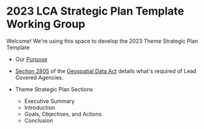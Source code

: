 # 2023 LCA Strategic Plan Template Working Group
Welcome! We're using this space to develop the 2023 Theme Strategic Plan Template

- Our [Purpose](https://github.com/fgdc-theme-lead-wg/2023-LCA-Strategic-Plan-Template/blob/main/supporting_material/purpose.md)
- [Section 2805](https://github.com/fgdc-theme-lead-wg/2023-LCA-Strategic-Plan-Template/blob/main/supporting_material/Section%202805.md) of the [Geospatial Data Act](https://uscode.house.gov/view.xhtml?path=/prelim@title43/chapter46&edition=prelim) details what's required of Lead Covered Agencies.

- Theme Strategic Plan Sections
   - Executive Summary
   - Introduction
   - Goals, Objectives, and Actions
   - Conclusion
